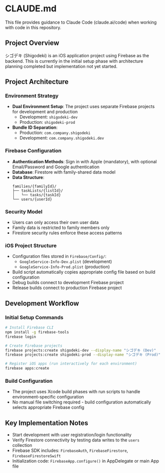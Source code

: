 # CLAUDE.md

This file provides guidance to Claude Code (claude.ai/code) when working with code in this repository.

## Project Overview

シゴデキ (Shigodeki) is an iOS application project using Firebase as the backend. This is currently in the initial setup phase with architecture planning completed but implementation not yet started.

## Project Architecture

### Environment Strategy
- **Dual Environment Setup**: The project uses separate Firebase projects for development and production
  - Development: `shigodeki-dev` 
  - Production: `shigodeki-prod`
- **Bundle ID Separation**: 
  - Production: `com.company.shigodeki`
  - Development: `com.company.shigodeki.dev`

### Firebase Configuration
- **Authentication Methods**: Sign in with Apple (mandatory), with optional Email/Password and Google authentication
- **Database**: Firestore with family-shared data model
- **Data Structure**:
  ```
  families/{familyId}/
  ├── taskLists/{listId}/
  │   └── tasks/{taskId}
  └── users/{userId}
  ```

### Security Model
- Users can only access their own user data
- Family data is restricted to family members only
- Firestore security rules enforce these access patterns

### iOS Project Structure
- Configuration files stored in `Firebase/Config/`:
  - `GoogleService-Info-Dev.plist` (development)
  - `GoogleService-Info-Prod.plist` (production)
- Build script automatically copies appropriate config file based on build configuration
- Debug builds connect to development Firebase project
- Release builds connect to production Firebase project

## Development Workflow

### Initial Setup Commands
```bash
# Install Firebase CLI
npm install -g firebase-tools
firebase login

# Create Firebase projects
firebase projects:create shigodeki-dev --display-name "シゴデキ (Dev)"
firebase projects:create shigodeki-prod --display-name "シゴデキ (Prod)"

# Register iOS apps (run interactively for each environment)
firebase apps:create
```

### Build Configuration
- The project uses Xcode build phases with run scripts to handle environment-specific configuration
- No manual file switching required - build configuration automatically selects appropriate Firebase config

## Key Implementation Notes

- Start development with user registration/login functionality
- Verify Firestore connectivity by testing data writes to the `users` collection
- Firebase SDK includes: `FirebaseAuth`, `FirebaseFirestore`, `FirebaseFirestoreSwift`
- Initialization code: `FirebaseApp.configure()` in AppDelegate or main App file